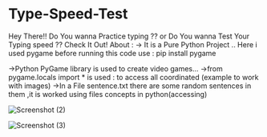# Type-Speed-Test
Hey There!! Do You wanna Practice typing ?? or Do You wanna Test Your Typing speed ?? Check It Out!
About :
-> It is a Pure Python Project .. Here i used pygame before running this code
    use : pip install pygame
    
->Python PyGame library is used to create video games...
->from pygame.locals import * is used : to access all coordinated (example to work with images)
->In a File sentence.txt there are some random sentences in them ,it is worked using files concepts in python(accessing)

![Screenshot (2)](https://github.com/Alekhya-Abbaraju/Type-Speed-Test/assets/129656745/a7db7f76-8ea9-4835-a98b-2f056e13b358)

![Screenshot (3)](https://github.com/Alekhya-Abbaraju/Type-Speed-Test/assets/129656745/ec703a32-cb31-480d-b23e-33823137de00)
